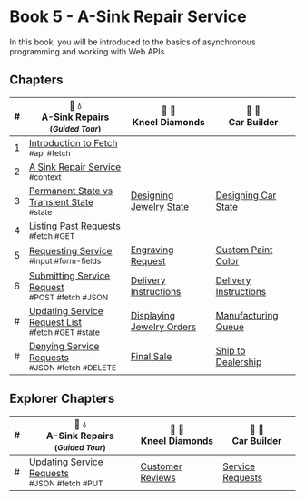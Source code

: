 # Book 5 - A-Sink Repair Service

In this book, you will be introduced to the basics of asynchronous programming and working with Web APIs.

## Chapters

| # | 🔧 💧 <br/> A-Sink Repairs <sub> <br/> (_Guided Tour_)</sub> | 💎 💍  <br/> Kneel Diamonds | 🚙 🚗 <br/> Car Builder |
|--|--|--|--|
| 1 | [Introduction to Fetch](./chapters/AS_FETCH_INTRO.md) <br/> <sub style="font-size:0.85rem;">#api #fetch</sub> |  |  |
| 2 | [A Sink Repair Service](./chapters/AS_INTRO.md) <br/> <sub style="font-size:0.85rem;">#context</sub> |  |  |
| 3 | [Permanent State vs Transient State](./chapters/AS_STATE_TYPES.md) <br/> <sub style="font-size:0.85rem;">#state</sub>  | [Designing Jewelry State](./chapters/KD_API_STATE.md) | [Designing Car State](./chapters/CB_API_STATE.md) |
| 4 | [Listing Past Requests](./chapters/AS_FETCH_GET.md) <br/> <sub style="font-size:0.85rem;">#fetch #GET</sub> | |  |
| 5 | [Requesting Service](./chapters/AS_USER_INPUT.md) <br/> <sub style="font-size:0.85rem;">#input #form-fields</sub> | [Engraving Request](./chapters/KD_USER_INPUT.md) | [Custom Paint Color](./chapters/CB_USER_INPUT.md) |
| 6 | [Submitting Service Request](./chapters/AS_HTTP_POST.md) <br/> <sub style="font-size:0.85rem;">#POST #fetch #JSON</sub> | [Delivery Instructions](./chapters/KD_COMPLETE_ORDER.md) | [Delivery Instructions](./chapters/CB_DELIVERY.md) |
| # | [Updating Service Request List](./chapters/AS_HTTP_GET.md) <br/> <sub style="font-size:0.85rem;">#fetch #GET #state</sub> | [Displaying Jewelry Orders](./chapters/KD_GETTING_NEW_STATE.md) | [Manufacturing Queue](./chapters/CB_GETTING_NEW_STATE.md) |
| # | [Denying Service Requests](./chapters/AS_HTTP_DELETE.md) <br/> <sub style="font-size:0.85rem;">#JSON #fetch #DELETE</sub> | [Final Sale](./chapters/KD_DELETE_ORDER.md) | [Ship to Dealership](./chapters/CB_DELETE_CAR.md) |

## Explorer Chapters

| # | 🔧 💧 <br/> A-Sink Repairs <sub> <br/> (_Guided Tour_)</sub> | 💎 💍  <br/> Kneel Diamonds | 🚙 🚗 <br/> Car Builder |
|--|--|--|--|
| # | [Updating Service Requests](./chapters/AS_HTTP_PUT.md) <br/> <sub style="font-size:0.85rem;">#JSON #fetch #PUT</sub> | [Customer Reviews](./chapters/KD_REVIEWS.md) | [Service Requests](./chapters/CB_SERVICE_FORM.md) |

